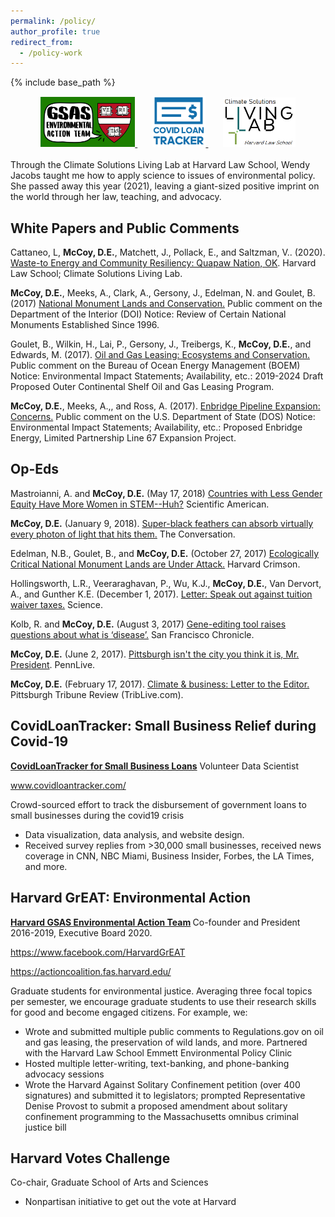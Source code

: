```yaml
---
permalink: /policy/
author_profile: true
redirect_from:
  - /policy-work
---
```


{% include base_path %}
<div align="center">
  <a href="https://www.facebook.com/HarvardGrEAT" target="_blank">
    <img src="/images/HarvardGrEAT.png" alt="HarvardGrEAT" width="30%">
  </a>&nbsp;&nbsp;&nbsp;&nbsp;&nbsp;
  <a href="https://www.covidloantracker.com/" target="_blank">
    <img src="/images/CovidLoanTracker.png" alt="CovidLoanTracker" width="17%">
  </a>&nbsp;&nbsp;&nbsp;&nbsp;&nbsp;
  <a href="https://clinics.law.harvard.edu/environment/climate-solutions-living-lab/" target="_blank">
    <img src="/images/CSLL.png" alt="ClimateSolutionsLivingLab" width="23%">
  </a> 
</div>
  

<br>
Through the Climate Solutions Living Lab at Harvard Law School, Wendy Jacobs taught me how to apply science to issues of environmental policy. She passed away this year (2021), leaving a giant-sized positive imprint on the world through her law, teaching, and advocacy.



## White Papers and Public Comments

Cattaneo, L, <b>McCoy, D.E.</b>, Matchett, J., Pollack, E., and Saltzman, V.. (2020). [Waste-to Energy and Community Resiliency: Quapaw Nation, OK](http://clinics.law.harvard.edu/environment/files/2019/05/Team-2-Quapaw-Imp.Plan-FS-FINAL-reduced-size.pdf). Harvard Law School; Climate Solutions Living Lab.

<b>McCoy, D.E.</b>, Meeks, A., Clark, A., Gersony, J., Edelman, N. and Goulet, B. (2017) [National Monument Lands and Conservation.](https://www.regulations.gov/document?D=DOI-2017-0002-780036) Public comment on the Department of the Interior (DOI) Notice: Review of Certain National Monuments Established Since 1996.

Goulet, B., Wilkin, H., Lai, P., Gersony, J., Treibergs, K., <b>McCoy, D.E.</b>, and Edwards, M.  (2017). [Oil and Gas Leasing: Ecosystems and Conservation.](https://www.regulations.gov/document?D=BOEM-2017-0074-21028) Public comment on the Bureau of Ocean Energy Management (BOEM) Notice: Environmental Impact Statements; Availability, etc.: 2019-2024 Draft Proposed Outer Continental Shelf Oil and Gas Leasing Program.

<b>McCoy, D.E.</b>, Meeks, A.,, and Ross, A. (2017). [Enbridge Pipeline Expansion: Concerns.](https://www.regulations.gov/document?D=DOS-2017-0009-0305) Public comment on the U.S. Department of State (DOS) Notice: Environmental Impact Statements; Availability, etc.: Proposed Enbridge Energy, Limited Partnership Line 67 Expansion Project. 



## Op-Eds

Mastroianni, A. and <b>McCoy, D.E.</b> (May 17, 2018) [Countries with Less Gender Equity Have More Women in STEM--Huh?](https://blogs.scientificamerican.com/voices/countries-with-less-gender-equity-have-more-women-in-stem-huh/) Scientific American.

<b>McCoy, D.E.</b> (January 9, 2018). [Super-black feathers can absorb virtually every photon of light that hits them.](http://theconversation.com/super-black-feathers-can-absorb-virtually-every-photon-of-light-that-hits-them-89689) The Conversation.

Edelman, N.B., Goulet, B., and <b>McCoy, D.E.</b> (October 27, 2017) [Ecologically Critical National Monument Lands are Under Attack.](https://www.thecrimson.com/article/2017/10/27/ecologically-critical-under-attack/) Harvard Crimson.

Hollingsworth, L.R., Veeraraghavan, P., Wu, K.J., <b>McCoy, D.E.</b>, Van Dervort, A., and Gunther K.E. (December 1, 2017). [Letter: Speak out against tuition waiver taxes.](http://science.sciencemag.org/content/358/6369/1395.1) Science.

Kolb, R. and <b>McCoy, D.E.</b> (August 3, 2017) [Gene-editing tool raises questions about what is ‘disease’.](https://www.sfchronicle.com/opinion/openforum/article/Gene-editing-tool-raises-questions-about-what-is-11732894.php)  San Francisco Chronicle.

<b>McCoy, D.E.</b> (June 2, 2017). [Pittsburgh isn't the city you think it is, Mr. President](https://www.pennlive.com/opinion/2017/06/pittsburgh_isnt_the_city_you_t.html). PennLive. 

<b>McCoy, D.E.</b> (February 17, 2017). [Climate & business: Letter to the Editor.](http://triblive.com/opinion/letters/11939678-74/climate-business-coal) Pittsburgh Tribune Review (TribLive.com).



## CovidLoanTracker: Small Business Relief during Covid-19

<b>[CovidLoanTracker for Small Business Loans](https://www.covidloantracker.com/)</b>
Volunteer Data Scientist 

www.covidloantracker.com/ 

Crowd-sourced effort to track the disbursement of government loans to small businesses during the covid19 crisis 
- Data visualization, data analysis, and website design. 
-	Received survey replies from >30,000 small businesses, received news coverage in CNN, NBC Miami, Business Insider, Forbes, the LA Times, and more.

## Harvard GrEAT: Environmental Action
<b>[Harvard GSAS Environmental Action Team](https://www.facebook.com/HarvardGrEAT) </b>
Co-founder and President 2016-2019, Executive Board 2020. 

https://www.facebook.com/HarvardGrEAT

https://actioncoalition.fas.harvard.edu/

Graduate students for environmental justice. Averaging three focal topics per semester, we encourage graduate students to use their research skills for good and become engaged citizens. For example, we:
- Wrote and submitted multiple public comments to Regulations.gov on oil and gas leasing, the preservation of wild lands, and more. Partnered with the Harvard Law School Emmett Environmental Policy Clinic
- Hosted multiple letter-writing, text-banking, and phone-banking advocacy sessions
- Wrote the Harvard Against Solitary Confinement petition (over 400 signatures) and submitted it to legislators; prompted Representative Denise Provost to submit a proposed amendment about solitary confinement programming to the Massachusetts omnibus criminal justice bill

## Harvard Votes Challenge
Co-chair, Graduate School of Arts and Sciences 
- Nonpartisan initiative to get out the vote at Harvard

